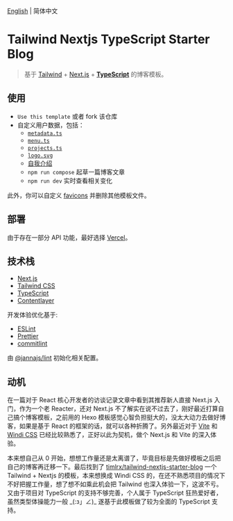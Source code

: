 [English](./README.md) | 简体中文

# Tailwind Nextjs TypeScript Starter Blog

> 基于 [Tailwind](https://github.com/tailwindlabs/tailwindcss) + [Next.js](https://github.com/vercel/next.js) + **[TypeScript](https://github.com/microsoft/TypeScript)** 的博客模板。

## 使用

- `Use this template` 或者 fork 该仓库
- 自定义用户数据，包括：
  - [`metadata.ts`](./data/metadata.ts)
  - [`menu.ts`](./data/menu.ts)
  - [`projects.ts`](./data/projects.ts)
  - [`logo.svg`](./data/logo.svg)
  - [自我介绍](./data/authors/default.mdx)
  - `npm run compose` 起草一篇博客文章
  - `npm run dev` 实时查看相关变化

此外，你可以自定义 [favicons](./public/static/favicons) 并删除其他模板文件。

## 部署

由于存在一部分 API 功能，最好选择 [Vercel](https://vercel.com/)。

## 技术栈

- [Next.js](https://nextjs.org/)
- [Tailwind CSS](https://tailwindcss.com/)
- [TypeScript](https://github.com/microsoft/TypeScript)
- [Contentlayer](https://contentlayer.dev/)

开发体验优化基于:

- [ESLint](https://eslint.org/)
- [Prettier](https://prettier.io/)
- [commitlint](https://commitlint.js.org/)

由 [@jannajs/lint](https://github.com/jannajs/janna) 初始化相关配置。

## 动机

在一篇对于 React 核心开发者的访谈记录文章中看到其推荐新人直接 Next.js 入门，作为一个老 Reacter，还对 Next.js 不了解实在说不过去了，刚好最近打算自己搞个博客模板，之前用的 Hexo 模板感觉心智负担挺大的，没太大动力去做好博客，如果是基于 React 的框架的话，就可以各种折腾了。另外最近对于 [Vite](https://github.com/vitejs/vite) 和 [Windi CSS](https://github.com/windicss/windicss) 已经比较熟悉了，正好以此为契机，做个 Next.js 和 Vite 的深入体验。

本来想自己从 0 开始，想想工作量还是太离谱了，毕竟目标是先做好模板之后把自己的博客再迁移一下。最后找到了 [timlrx/tailwind-nextjs-starter-blog](https://github.com/timlrx/tailwind-nextjs-starter-blog) 一个 Tailwind + Nextjs 的模板，本来想换成 Windi CSS 的，在还不熟悉项目的情况下不好把握工作量，想了想不如乘此机会把 Tailwind 也深入体验一下，这波不亏。又由于项目对 TypeScript 的支持不够完善，个人属于 TypeScript 狂热爱好者，虽然类型体操能力一般 \_(:з」∠)\_ 遂基于此模板做了较为全面的 TypeScript 支持。
